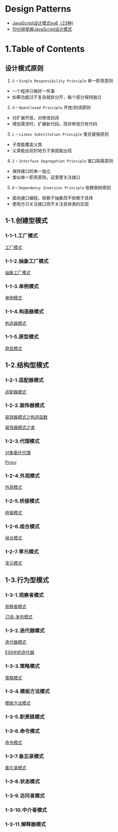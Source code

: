 
# Design Patterns

- [JavaScript设计模式es6（23种)](https://juejin.cn/post/6844904032826294286)
- [10分钟掌握JavaScript设计模式](https://juejin.cn/post/7052148234097000462)

# 1.Table of Contents

## 设计模式原则

1. `S` – `Single Responsibility Principle` 单一职责原则
  - 一个程序只做好一件事
  - 如果功能过于复杂就拆分开，每个部分保持独立

2. `O` – `OpenClosed Principle` 开放/封闭原则
  - 对扩展开放，对修改封闭
  - 增加需求时，扩展新代码，而非修改已有代码

3. `L` – `Liskov Substitution Principle` 里氏替换原则
  - 子类能覆盖父类
  - 父类能出现的地方子类就能出现

4. `I` – `Interface Segregation Principle` 接口隔离原则
  - 保持接口的单一独立
  - 类似单一职责原则，这里更关注接口

5. `D` – `Dependency Inversion Principle` 依赖倒转原则
  - 面向接口编程，依赖于抽象而不依赖于具体
  - 使用方只关注接口而不关注具体类的实现

## 1-1.创建型模式

### 1-1-1.工厂模式

[工厂模式](../1.creation-pattern/1-1.factory.js)

### 1-1-2.抽象工厂模式

[抽象工厂模式](../1.creation-pattern/1-2.abstract-factory.js)

### 1-1-3.单例模式

[单例模式](../1.creation-pattern/1-3.singleton.js)

### 1-1-4.构造器模式

[构造器模式](../1.creation-pattern/1-4.constructor.js)

### 1-1-5.原型模式

[原型模式](../1.creation-pattern/1-5.prototype.js)

## 1-2.结构型模式

### 1-2-1.适配器模式

[适配器模式](../2.structural-pattern/2-1.adapter.js)

### 1-2-2.装饰器模式

[装饰器模式之构造函数](../2.structural-pattern/2-2-1.decorator-constructor.js)

[装饰器模式之类](../2.structural-pattern/2-2-2.decorator-class.js)

### 1-2-3.代理模式

[对象委托代理](../2.structural-pattern/2-3-1.proxy-delegate.js)

[Proxy](../2.structural-pattern/2-3-3.proxy-es6.js)

### 1-2-4.外观模式

[外观模式](../2.structural-pattern/2-4.appearance.js)

### 1-2-5.桥接模式

[桥接模式](../2.structural-pattern/2-5.bridging.js)

### 1-2-6.组合模式

[组合模式](../2.structural-pattern/2-6.composite.js)

### 1-2-7.享元模式

[享元模式](../2.structural-pattern/2-7.flyweight.js)

## 1-3.行为型模式

### 1-3-1.观察者模式

[观察者模式](../3.behavioral-pattern/3-1-1.observer.js)

[订阅-发布模式](../3.behavioral-pattern/3-1-2.observer-publish-subscribe.js)

### 1-3-2.迭代器模式

[迭代器模式](../3.behavioral-pattern/3-2-1.iterator.js)

[ES6中的迭代器](../3.behavioral-pattern/3-2-2.iterator-es6.js)

### 1-3-3.策略模式

[策略模式](../3.behavioral-pattern/3-3.strategy.js)

### 1-3-4.模板方法模式

[模板方法模式](../3.behavioral-pattern/3-4.template-method.js)

### 1-3-5.职责链模式

### 1-3-6.命令模式

[命令模式](../3.behavioral-pattern/3-6.command.js)

### 1-3-7.备忘录模式

[备忘录模式](../3.behavioral-pattern/3-7.memento.js)

### 1-3-8.状态模式

### 1-3-9.访问者模式

### 1-3-10.中介者模式

### 1-3-11.解释器模式
